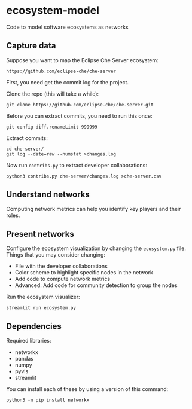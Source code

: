 # ecosystem-model
Code to model software ecosystems as networks

## Capture data
Suppose you want to map the Eclipse Che Server ecosystem:
```
https://github.com/eclipse-che/che-server
```
First, you need get the commit log for the project.

Clone the repo (this will take a while):
```
git clone https://github.com/eclipse-che/che-server.git
```

Before you can extract commits, you need to run this once:
```
git config diff.renameLimit 999999
```

Extract commits:
```
cd che-server/
git log --date=raw --numstat >changes.log
```

Now run ```contribs.py``` to extract developer collaborations:
```
python3 contribs.py che-server/changes.log >che-server.csv
```

## Understand networks

Computing network metrics can help you identify key players and their roles.

## Present networks

Configure the ecosystem visualization by changing the ```ecosystem.py``` file. Things that you may consider changing:

* File with the developer collaborations
* Color scheme to highlight specific nodes in the network
* Add code to compute network metrics
* Advanced: Add code for community detection to group the nodes

Run the ecosystem visualizer:
```
streamlit run ecosystem.py
```

## Dependencies

Required libraries:

* networkx
* pandas
* numpy
* pyvis
* streamlit

You can install each of these by using a version of this command:
```
python3 -m pip install networkx
```